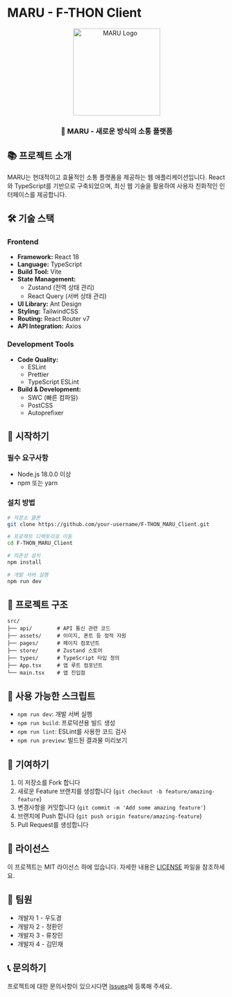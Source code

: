 # MARU - F-THON Client

<div align="center">
  <img src="public/logo.png" alt="MARU Logo" width="200" height="200">
  <br />
  <h3>🌟 MARU - 새로운 방식의 소통 플랫폼</h3>
</div>

## 📚 프로젝트 소개

MARU는 현대적이고 효율적인 소통 플랫폼을 제공하는 웹 애플리케이션입니다. React와 TypeScript를 기반으로 구축되었으며, 최신 웹 기술을 활용하여 사용자 친화적인 인터페이스를 제공합니다.

## 🛠 기술 스택

### Frontend

- **Framework:** React 18
- **Language:** TypeScript
- **Build Tool:** Vite
- **State Management:**
  - Zustand (전역 상태 관리)
  - React Query (서버 상태 관리)
- **UI Library:** Ant Design
- **Styling:** TailwindCSS
- **Routing:** React Router v7
- **API Integration:** Axios

### Development Tools

- **Code Quality:**
  - ESLint
  - Prettier
  - TypeScript ESLint
- **Build & Development:**
  - SWC (빠른 컴파일)
  - PostCSS
  - Autoprefixer

## 🚀 시작하기

### 필수 요구사항

- Node.js 18.0.0 이상
- npm 또는 yarn

### 설치 방법

```bash
# 저장소 클론
git clone https://github.com/your-username/F-THON_MARU_Client.git

# 프로젝트 디렉토리로 이동
cd F-THON_MARU_Client

# 의존성 설치
npm install

# 개발 서버 실행
npm run dev
```

## 📁 프로젝트 구조

```
src/
├── api/        # API 통신 관련 코드
├── assets/     # 이미지, 폰트 등 정적 자원
├── pages/      # 페이지 컴포넌트
├── store/      # Zustand 스토어
├── types/      # TypeScript 타입 정의
├── App.tsx     # 앱 루트 컴포넌트
└── main.tsx    # 앱 진입점
```

## 📝 사용 가능한 스크립트

- `npm run dev`: 개발 서버 실행
- `npm run build`: 프로덕션용 빌드 생성
- `npm run lint`: ESLint를 사용한 코드 검사
- `npm run preview`: 빌드된 결과물 미리보기

## 🤝 기여하기

1. 이 저장소를 Fork 합니다
2. 새로운 Feature 브랜치를 생성합니다 (`git checkout -b feature/amazing-feature`)
3. 변경사항을 커밋합니다 (`git commit -m 'Add some amazing feature'`)
4. 브랜치에 Push 합니다 (`git push origin feature/amazing-feature`)
5. Pull Request를 생성합니다

## 📜 라이선스

이 프로젝트는 MIT 라이선스 하에 있습니다. 자세한 내용은 [LICENSE](LICENSE) 파일을 참조하세요.

## 👥 팀원

- 개발자 1 - 우도경
- 개발자 2 - 정환민
- 개발자 3 - 류창민
- 개발자 4 - 김민재

## 📞 문의하기

프로젝트에 대한 문의사항이 있으시다면 [Issues](https://github.com/your-username/F-THON_MARU_Client/issues)에 등록해 주세요.
